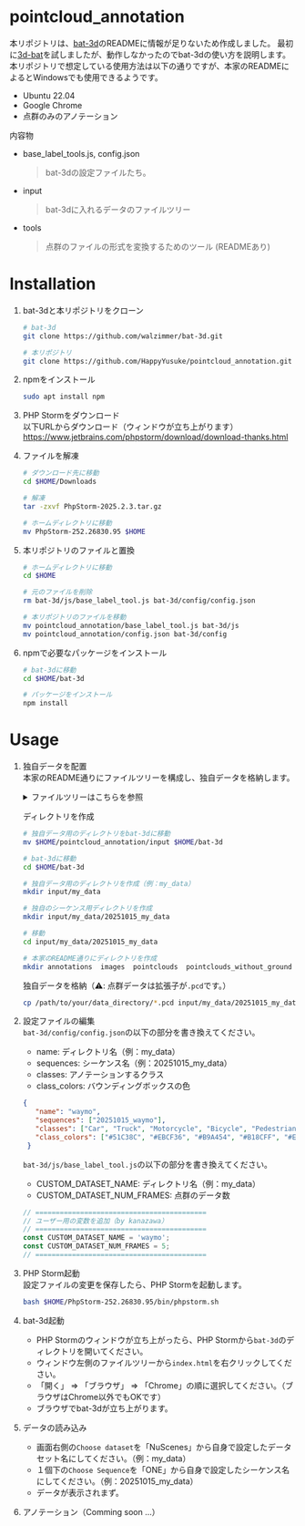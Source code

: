 # pointcloud_annotation
本リポジトリは、[bat-3d](https://github.com/walzimmer/bat-3d.git)のREADMEに情報が足りないため作成しました。
最初に[3d-bat](https://github.com/walzimmer/3d-bat.git)を試しましたが、動作しなかったのでbat-3dの使い方を説明します。
本リポジトリで想定している使用方法は以下の通りですが、本家のREADMEによるとWindowsでも使用できるようです。
* Ubuntu 22.04
* Google Chrome
* 点群のみのアノテーション

内容物
* base_label_tools.js, config.json
  > bat-3dの設定ファイルたち。
* input
  > bat-3dに入れるデータのファイルツリー
* tools
  > 点群のファイルの形式を変換するためのツール (READMEあり)


# Installation
1. bat-3dと本リポジトリをクローン
   ```bash
   # bat-3d
   git clone https://github.com/walzimmer/bat-3d.git

   # 本リポジトリ
   git clone https://github.com/HappyYusuke/pointcloud_annotation.git
   ```
   
2. npmをインストール
   ```bash
   sudo apt install npm
   ```
   
3. PHP Stormをダウンロード</br>
   以下URLからダウンロード（ウィンドウが立ち上がります）</br>
   https://www.jetbrains.com/phpstorm/download/download-thanks.html
   
5. ファイルを解凍
   ```bash
   # ダウンロード先に移動
   cd $HOME/Downloads
   
   # 解凍
   tar -zxvf PhpStorm-2025.2.3.tar.gz

   # ホームディレクトリに移動
   mv PhpStorm-252.26830.95 $HOME
   ```
   
6. 本リポジトリのファイルと置換
   ```bash
   # ホームディレクトリに移動
   cd $HOME

   # 元のファイルを削除
   rm bat-3d/js/base_label_tool.js bat-3d/config/config.json

   # 本リポジトリのファイルを移動
   mv pointcloud_annotation/base_label_tool.js bat-3d/js
   mv pointcloud_annotation/config.json bat-3d/config
   ```
   
7. npmで必要なパッケージをインストール
   ```bash
   # bat-3dに移動
   cd $HOME/bat-3d

   # パッケージをインストール
   npm install
   ```

# Usage
1. 独自データを配置 </br>
   本家のREADME通りにファイルツリーを構成し、独自データを格納します。
   <details>
      <summary>ファイルツリーはこちらを参照</summary>
      <pre>
      input
      └── waymo 👉 自分のプロジェクト
          └── 20251015_waymo  👉 シーケンス
              ├── annotations 👉 アノテーション作業の結果格納用
              ├── images      👉 アノテーション作業中に表示される画像格納用（任意）
              ├── pointclouds 👉 点群データを格納（重要）
              │   ├── 000000.pcd
              │   ├── 000001.pcd
              │   ├── 000002.pcd
              │   ├── 000003.pcd
              │   ├── 000004.pcd
              │   ├── 000005.pcd
              │   ├── 000006.pcd
              │   ├── 000007.pcd
              │   ├── 000008.pcd
              │   └── 000009.pcd
              └── pointclouds_without_ground 👉 地面の点を除去したデータ格納用（任意）
      </pre>
   </details>

   ディレクトリを作成
   ```bash
   # 独自データ用のディレクトリをbat-3dに移動
   mv $HOME/pointcloud_annotation/input $HOME/bat-3d

   # bat-3dに移動
   cd $HOME/bat-3d

   # 独自データ用のディレクトリを作成（例：my_data）
   mkdir input/my_data

   # 独自のシーケンス用ディレクトリを作成
   mkdir input/my_data/20251015_my_data

   # 移動
   cd input/my_data/20251015_my_data
   
   # 本家のREADME通りにディレクトリを作成
   mkdir annotations  images  pointclouds  pointclouds_without_ground
   ```

   独自データを格納（⚠️: 点群データは拡張子が`.pcd`です。）
   
   ```bash
   cp /path/to/your/data_directory/*.pcd input/my_data/20251015_my_data/pointclouds
   ```
   
2. 設定ファイルの編集 </br>
   `bat-3d/config/config.json`の以下の部分を書き換えてください。
   * name: ディレクトリ名（例：my_data）
   * sequences: シーケンス名（例：20251015_my_data）
   * classes: アノテーションするクラス
   * class_colors: バウンディングボックスの色
   ```json
   {
      "name": "waymo",
      "sequences": ["20251015_waymo"],
      "classes": ["Car", "Truck", "Motorcycle", "Bicycle", "Pedestrian"],
      "class_colors": ["#51C38C", "#EBCF36", "#B9A454", "#B18CFF", "#E976F9"]
    }
   ```

   `bat-3d/js/base_label_tool.js`の以下の部分を書き換えてください。
   * CUSTOM_DATASET_NAME: ディレクトリ名（例：my_data）
   * CUSTOM_DATASET_NUM_FRAMES: 点群のデータ数
   ```js
   // ==========================================
   // ユーザー用の変数を追加（by kanazawa）
   // ==========================================
   const CUSTOM_DATASET_NAME = 'waymo';
   const CUSTOM_DATASET_NUM_FRAMES = 5;
   // ==========================================
   ```
   
3. PHP Storm起動 </br>
   設定ファイルの変更を保存したら、PHP Stormを起動します。
   ```bash
   bash $HOME/PhpStorm-252.26830.95/bin/phpstorm.sh
   ```
   
4. bat-3d起動 </br>
   * PHP Stormのウィンドウが立ち上がったら、PHP Stormから`bat-3d`のディレクトリを開いてください。
   * ウィンドウ左側のファイルツリーから`index.html`を右クリックしてください。
   * 「開く」 => 「ブラウザ」 => 「Chrome」の順に選択してください。（ブラウザはChrome以外でもOKです）
   * ブラウザでbat-3dが立ち上がります。
   
5. データの読み込み </br>
   * 画面右側の`Choose dataset`を「NuScenes」から自身で設定したデータセット名にしてください。（例：my_data）
   * １個下の`Choose Sequence`を「ONE」から自身で設定したシーケンス名にしてください。（例：20251015_my_data）
   * データが表示されまず。
   
6.  アノテーション（Comming soon ...）
